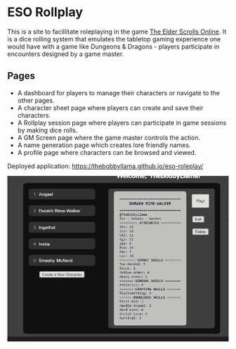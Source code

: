 # ESO Rollplay

This is a site to facillitate roleplaying in the game [The Elder Scrolls Online](https://www.elderscrollsonline.com/).  It is a dice rolling system that emulates the tabletop gaming experience one would have with a game like Dungeons & Dragons - players participate in encounters designed by a game master.

## Pages
- A dashboard for players to manage their characters or navigate to the other pages.
- A character sheet page where players can create and save their characters.
- A Rollplay session page where players can participate in game sessions by making dice rolls.
- A GM Screen page where the game master controls the action.
- A name generation page which creates lore friendly names.
- A profile page where characters can be browsed and viewed.

Deployed application: https://thebobbyllama.github.io/eso-roleplay/

![Character Screen](/snapshot.gif)

